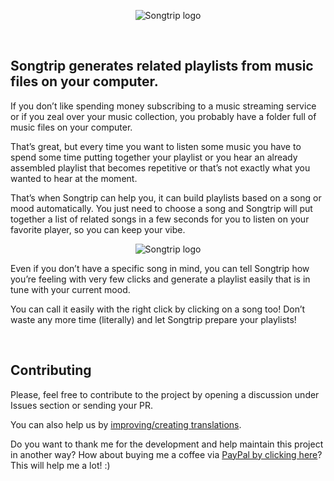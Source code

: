 <p align="center">
  <img src="https://songtrip.in/articles/wp-content/uploads/2022/02/wlogo3.png" alt="Songtrip logo" title="Songtrip logo" />
</p>

<br/>

## Songtrip generates related playlists from music files on your computer.

If you don’t like spending money subscribing to a music streaming service or if you zeal over your music collection, you probably have a folder full of music files on your computer.

That’s great, but every time you want to listen some music you have to spend some time putting together your playlist or you hear an already assembled playlist that becomes repetitive or that’s not exactly what you wanted to hear at the moment.

That’s when Songtrip can help you, it can build playlists based on a song or mood automatically. You just need to choose a song and Songtrip will put together a list of related songs in a few seconds for you to listen on your favorite player, so you can keep your vibe.

<p align="center">
  <img src="https://songtrip.in/articles/wp-content/uploads/2022/02/screenshot-800.jpg" alt="Songtrip logo" title="Songtrip logo" />
</p>

Even if you don’t have a specific song in mind, you can tell Songtrip how you’re feeling with very few clicks and generate a playlist easily that is in tune with your current mood.

You can call it easily with the right click by clicking on a song too! Don’t waste any more time (literally) and let Songtrip prepare your playlists!

<br/>

## Contributing

Please, feel free to contribute to the project by opening a discussion under Issues section or sending your PR.

You can also help us by [improving/creating translations](https://github.com/efoxbr/songtrip/tree/main/lang).

Do you want to thank me for the development and help maintain this project in another way? How about buying me a coffee via [PayPal by clicking here](https://www.paypal.com/donate/?item_name=megacubo.tv&cmd=_donations&business=efox.web%40gmail.com)? This will help me a lot! :)

